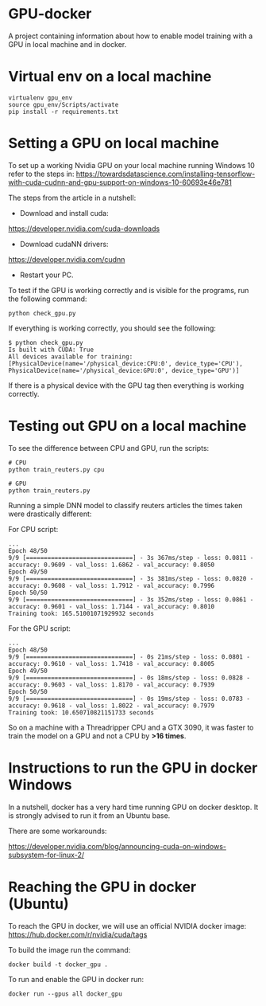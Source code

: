 # GPU-docker

A project containing information about how to enable model training with a GPU in local machine and in docker.

# Virtual env on a local machine 

```
virtualenv gpu_env
source gpu_env/Scripts/activate
pip install -r requirements.txt
```

# Setting a GPU on local machine 

To set up a working Nvidia GPU on your local machine running Windows 10 refer to the steps in: https://towardsdatascience.com/installing-tensorflow-with-cuda-cudnn-and-gpu-support-on-windows-10-60693e46e781

The steps from the article in a nutshell: 

* Download and install cuda:

https://developer.nvidia.com/cuda-downloads 

* Download cudaNN drivers:

https://developer.nvidia.com/cudnn

* Restart your PC.

To test if the GPU is working correctly and is visible for the programs, run the following command:

```
python check_gpu.py
```

If everything is working correctly, you should see the following: 

```
$ python check_gpu.py
Is built with CUDA: True
All devices available for training: [PhysicalDevice(name='/physical_device:CPU:0', device_type='CPU'), PhysicalDevice(name='/physical_device:GPU:0', device_type='GPU')]
```

If there is a physical device with the GPU tag then everything is working correctly. 

# Testing out GPU on a local machine 

To see the difference between CPU and GPU, run the scripts: 

```
# CPU
python train_reuters.py cpu
```
```
# GPU
python train_reuters.py
```

Running a simple DNN model to classify reuters articles the times taken were drastically different: 

For CPU script:

```
...
Epoch 48/50
9/9 [==============================] - 3s 367ms/step - loss: 0.0811 - accuracy: 0.9609 - val_loss: 1.6862 - val_accuracy: 0.8050
Epoch 49/50
9/9 [==============================] - 3s 381ms/step - loss: 0.0820 - accuracy: 0.9608 - val_loss: 1.7912 - val_accuracy: 0.7996
Epoch 50/50
9/9 [==============================] - 3s 352ms/step - loss: 0.0861 - accuracy: 0.9601 - val_loss: 1.7144 - val_accuracy: 0.8010
Training took: 165.51001071929932 seconds
```

For the GPU script: 

```
...
Epoch 48/50
9/9 [==============================] - 0s 21ms/step - loss: 0.0801 - accuracy: 0.9610 - val_loss: 1.7418 - val_accuracy: 0.8005
Epoch 49/50
9/9 [==============================] - 0s 18ms/step - loss: 0.0828 - accuracy: 0.9603 - val_loss: 1.8170 - val_accuracy: 0.7939
Epoch 50/50
9/9 [==============================] - 0s 19ms/step - loss: 0.0783 - accuracy: 0.9618 - val_loss: 1.8022 - val_accuracy: 0.7979
Training took: 10.650710821151733 seconds
```

So on a machine with a Threadripper CPU and a GTX 3090, it was faster to train the model on a GPU and not a CPU by **>16 times**. 

# Instructions to run the GPU in docker Windows

In a nutshell, docker has a very hard time running GPU on docker desktop. It is strongly advised to run it from an Ubuntu base. 

There are some workarounds: 

https://developer.nvidia.com/blog/announcing-cuda-on-windows-subsystem-for-linux-2/

# Reaching the GPU in docker (Ubuntu)

To reach the GPU in docker, we will use an official NVIDIA docker image: https://hub.docker.com/r/nvidia/cuda/tags 

To build the image run the command:

```
docker build -t docker_gpu .
```

To run and enable the GPU in docker run:

```
docker run --gpus all docker_gpu
```

